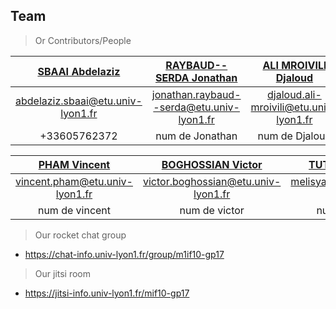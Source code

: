 ## Team

> Or Contributors/People


| <a href="https://forge.univ-lyon1.fr/p1807434" target="_blank">**SBAAI Abdelaziz**</a> | <a href="https://forge.univ-lyon1.fr/p1507907" target="_blank">**RAYBAUD--SERDA Jonathan**</a> | <a href="https://forge.univ-lyon1.fr/p1610152" target="_blank">**ALI MROIVILI Djaloud** </a> |
| :---: |:---:| :---:|
|abdelaziz.sbaai@etu.univ-lyon1.fr |jonathan.raybaud--serda@etu.univ-lyon1.fr |djaloud.ali-mroivili@etu.univ-lyon1.fr |
|+33605762372|num de Jonathan|num de Djaloud|



|<a href="https://forge.univ-lyon1.fr/p1610072" target="_blank">**PHAM Vincent**</a> | <a href="https://forge.univ-lyon1.fr/p1712615" target="_blank">**BOGHOSSIAN Victor**</a> | <a href="https://forge.univ-lyon1.fr/p1702053" target="_blank">**TUTOGLU Melisya** </a> |
| :---: |:---:| :---:|
|vincent.pham@etu.univ-lyon1.fr|victor.boghossian@etu.univ-lyon1.fr |melisya.tutoglu@etu.univ-lyon1.fr |
|num de vincent|num de victor|num de melisya|

> Our rocket chat group

- https://chat-info.univ-lyon1.fr/group/m1if10-gp17

> Our jitsi room

- https://jitsi-info.univ-lyon1.fr/mif10-gp17
